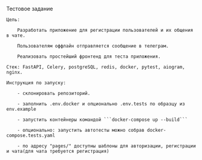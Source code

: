 Тестовое задание

    Цель: 
    
        Разработать приложение для регистрации пользователей и их общения в чате. 
        
        Пользователям оффлайн отправляется сообщение в телеграм.
        
        Реализовать простейший фронтенд для теста приложения.
        
    Стек: FastAPI, Celery, postgreSQL, redis, docker, pytest, aiogram, nginx.
    
    Инструкция по запуску:
    
        - склонировать репозиторий.
        
        - заполнить .env.docker и опционально .env.tests по образцу из env.example
        
        - запустить контейнеры командой ```docker-compose up --build```
        
        - опционально: запустить автотесты можно собрав docker-compose.tests.yaml
        
        - по адресу "pages/" доступны шаблоны для авторизации, регистрации и чата(для чата требуется регистрация)
        
        
    
